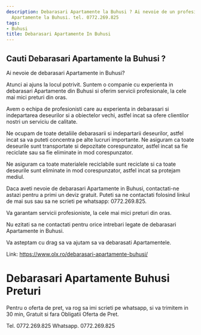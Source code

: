 ```yaml
---
description: Debarasari Apartamente la Buhusi ? Ai nevoie de un profesionist in Debarasari
  Apartamente la Buhusi. tel. 0772.269.825
tags:
- Buhusi
title: Debarasari Apartamente In Buhusi
---
```



## Cauti Debarasari Apartamente la Buhusi ?

Ai nevoie de debarasari Apartamente in Buhusi?

Atunci ai ajuns la locul potrivit. Suntem o companie cu experienta in debarasari Apartamente din Buhusi si oferim servicii profesionale, la cele mai mici preturi din oras. 

Avem o echipa de profesionisti care au experienta in debarasari si indepartarea deseurilor si a obiectelor vechi, astfel incat sa ofere clientilor nostri un serviciu de calitate. 

Ne ocupam de toate detaliile debarasarii si indepartarii deseurilor, astfel incat sa va puteti concentra pe alte lucruri importante. Ne asiguram ca toate deseurile sunt transportate si depozitate corespunzator, astfel incat sa fie reciclate sau sa fie eliminate in mod corespunzator. 

Ne asiguram ca toate materialele reciclabile sunt reciclate si ca toate deseurile sunt eliminate in mod corespunzator, astfel incat sa protejam mediul.

Daca aveti nevoie de debarasari Apartamente in Buhusi, contactati-ne astazi pentru a primi un deviz gratuit. Puteti sa ne contactati folosind linkul de mai sus sau sa ne scrieti pe whatsapp: 0772.269.825. 

Va garantam servicii profesioniste, la cele mai mici preturi din oras. 

Nu ezitati sa ne contactati pentru orice intrebari legate de debarasari Apartamente in Buhusi. 

Va asteptam cu drag sa va ajutam sa va debarasati Apartamentele. 

Link: https://www.olx.ro/debarasari-apartamente-buhusi/

# Debarasari Apartamente Buhusi Preturi
Pentru o oferta de pret, va rog sa imi scrieti pe whatsapp, si va trimitem in 30 min, Gratuit si fara Obligatii Oferta de Pret.

Tel. 0772.269.825
Whatsapp. 0772.269.825